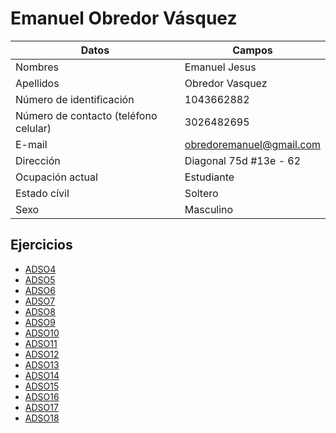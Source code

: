 # Emanuel Obredor Vásquez
  
|Datos|Campos|
|-----|-----|
|Nombres|Emanuel Jesus|  
|Apellidos|Obredor Vasquez|  
|Número de identificación|1043662882|
|Número de contacto (teléfono celular)|3026482695|
|E-mail|obredoremanuel@gmail.com|
|Dirección|Diagonal 75d #13e - 62|
|Ocupación actual|Estudiante|
|Estado cívil|Soltero|
|Sexo|Masculino|  

## Ejercicios
- [ADSO4](/Emanuel_Obredor/Contenido/Ciclo%20For.md)  
- [ADSO5](/Emanuel_Obredor/Contenido/Ciclo%20MQ(1).md)  
- [ADSO6](/Emanuel_Obredor/Contenido/Ciclo%20MQ(2).md)  
- [ADSO7](/Emanuel_Obredor/Contenido/Formularios/)  
- [ADSO8](/Emanuel_Obredor/Contenido/Objetos%2C%20clases%20y%20m%C3%A9todos.md)  
- [ADSO9](/Emanuel_Obredor/Contenido/Par%C3%A1metros%20y%20Constructores.md)
- [ADSO10](/Emanuel_Obredor/Contenido/Herencia/)
- [ADSO11](/Emanuel_Obredor/Contenido/Agregacion_y_composicion.md)
- [ADSO12](Contenido/Clase%20abstracta%20y%20m%C3%A9todo%20est%C3%A1tico.md)
- [ADSO13](Contenido/Peticiones%20a%20Json/)
- [ADSO14](Contenido/Peticiones%20a%20Json%20con%20Lista/)
- [ADSO15](Contenido/CustomPaint/)
- [ADSO16](https://emanuelobredor18.github.io/)
- [ADSO17](Contenido/Caninos%20y%20Felinos/)
- [ADSO18](Contenido/Bancoop/)